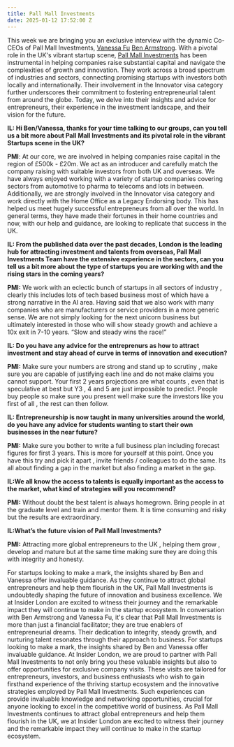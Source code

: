 ```yaml
---
title: Pall Mall Investments
date: 2025-01-12 17:52:00 Z
---
```


This week we are bringing you an exclusive interview with the dynamic Co-CEOs of Pall Mall Investments, [Vanessa Fu](https://www.linkedin.com/in/vanessa-fu-04617231/) [Ben Armstrong](https://www.linkedin.com/in/benarmstrong50/). With a pivotal role in the UK's vibrant startup scene, [Pall Mall Investments](https://www.linkedin.com/company/pall-mall-investments-international/about/) has been instrumental in helping companies raise substantial capital and navigate the complexities of growth and innovation. They work across a broad spectrum of industries and sectors, connecting promising startups with investors both locally and internationally. Their involvement in the Innovator visa category further underscores their commitment to fostering entrepreneurial talent from around the globe. Today, we delve into their insights and advice for entrepreneurs, their experience in the investment landscape, and their vision for the future.


**IL: Hi Ben/Vanessa, thanks for your time talking to our groups, can you tell us a bit more about Pall Mall Investments and its pivotal role in the vibrant Startups scene in the UK?**

**PMI**: At our core, we are involved in helping companies raise capital in the region of £500k - £20m. We act as an introducer and carefully match the company raising with suitable investors from both UK and overseas. We have always enjoyed working with a variety of startup companies covering sectors from automotive to pharma to telecoms and lots in between. Additionally, we are strongly involved in the Innovator visa category and work directly with the Home Office as a Legacy Endorsing body. This has helped us meet hugely successful entrepreneurs from all over the world. In general terms, they have made their fortunes in their home countries and now, with our help and guidance, are looking to replicate that success in the UK.
 
**IL: From the published data over the past decades, London is the leading hub for attracting investment and talents from overseas, Pall Mall Investments Team have the extensive experience in the sectors, can you tell us a bit more about the type of startups you are working with and the rising stars in the coming years?**

**PMI:** We work with an eclectic bunch of startups in all sectors of industry , clearly  this includes lots of tech based business most of which have a strong narrative in the AI area. Having said that we also work with many companies who are manufacturers or service providers in a more generic sense. We are not simply looking for the next unicorn business but ultimately interested in those who will show steady growth and achieve a 10x exit in 7-10 years. “Slow and steady wins the race!”


**IL: Do you have any advice for the entreprenurs as how to attract investment and stay ahead of curve in terms of innovation and execution?**

**PMI:** Make sure your numbers are strong and stand up to scrutiny , make sure you are capable of justifying each line and do not make claims you cannot support. Your first 2 years projections are what counts , even that is speculative at best but Y3 , 4 and 5 are just impossible to predict. People buy people so make sure you present well make sure the investors like you first of all , the rest can then follow.


**IL: Entrepreneurship is now taught in many universities around the world, do you have any advice for students wanting to start their own businesses in the near future?**

**PMI:** Make sure you bother to write a full business plan including forecast figures for first 3 years. This is more for yourself at this point. Once you have this try and pick it apart , invite friends / colleagues to do the same. Its all about finding a gap in the market but also finding a market in the gap.
 
**IL:We all know the access to talents is equally important as the access to the market, what kind of strategies will you recommend?**

**PMI:** Without doubt the best talent is always homegrown. Bring people in at the graduate level and train and mentor them. It is time consuming and risky but the results are extraordinary.

**IL:What’s the future vision of Pall Mall Investments?**

**PMI:** Attracting more global entrepreneurs to the UK , helping them grow , develop and mature but at the same time making sure they are doing this with integrity and honesty.
 
For startups looking to make a mark, the insights shared by Ben and Vanessa offer invaluable guidance. As they continue to attract global entrepreneurs and help them flourish in the UK, Pall Mall Investments is undoubtedly shaping the future of innovation and business excellence. We at Insider London are excited to witness their journey and the remarkable impact they will continue to make in the startup ecosystem.
In conversation with Ben Armstrong and Vanessa Fu, it's clear that Pall Mall Investments is more than just a financial facilitator; they are true enablers of entrepreneurial dreams. Their dedication to integrity, steady growth, and nurturing talent resonates through their approach to business. For startups looking to make a mark, the insights shared by Ben and Vanessa offer invaluable guidance.
At Insider London, we are proud to partner with Pall Mall Investments to not only bring you these valuable insights but also to offer opportunities for exclusive company visits. These visits are tailored for entrepreneurs, investors, and business enthusiasts who wish to gain firsthand experience of the thriving startup ecosystem and the innovative strategies employed by Pall Mall Investments. Such experiences can provide invaluable knowledge and networking opportunities, crucial for anyone looking to excel in the competitive world of business.
As Pall Mall Investments continues to attract global entrepreneurs and help them flourish in the UK, we at Insider London are excited to witness their journey and the remarkable impact they will continue to make in the startup ecosystem.

